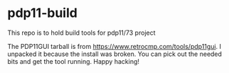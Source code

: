 # pdp11-build
This repo is to hold build tools for pdp11/73 project

The PDP11GUI tarball is from https://www.retrocmp.com/tools/pdp11gui.
I unpacked it because the install was broken.  You can pick out the 
needed bits and get the tool running.  Happy hacking!
